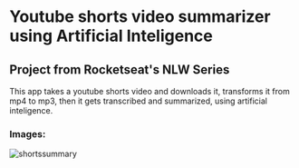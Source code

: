 # Youtube shorts video summarizer using Artificial Inteligence
## Project from Rocketseat's NLW Series

This app takes a youtube shorts video and downloads it, transforms it from mp4 to mp3, then it gets transcribed and summarized, using artificial inteligence.

### Images:
![shortssummary](https://github.com/brcappio/nlw-ia/assets/92182943/a9fce83f-26c0-499f-bad4-ece4b46431e0)
